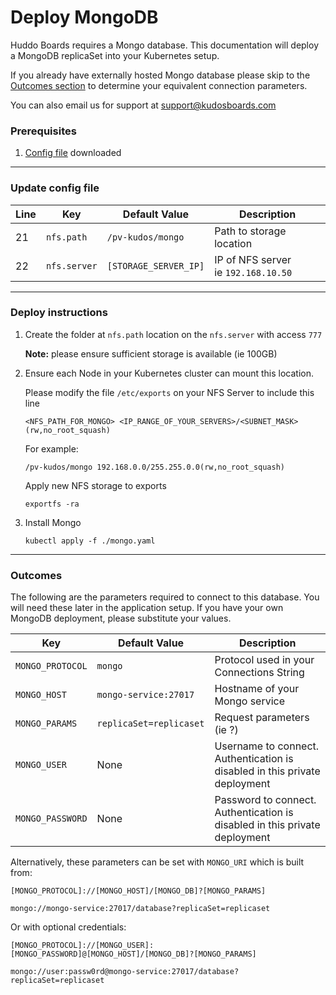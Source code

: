 # Deploy MongoDB

Huddo Boards requires a Mongo database. This documentation will deploy a MongoDB replicaSet into your Kubernetes setup.

If you already have externally hosted Mongo database please skip to the [Outcomes section](/boards/kubernetes/mongo/#outcomes) to determine your equivalent connection parameters.

You can also email us for support at [support@kudosboards.com](mailto:support@kudosboards.com)

### Prerequisites

1. [Config file](/assets/config/kubernetes/mongo.yaml) downloaded

---

### Update config file

| Line | Key          | Default Value         | Description                             |
| ---- | ------------ | --------------------- | --------------------------------------- |
| 21   | `nfs.path`   | `/pv-kudos/mongo`     | Path to storage location                |
| 22   | `nfs.server` | `[STORAGE_SERVER_IP]` | IP of NFS server</br>ie `192.168.10.50` |

---

### Deploy instructions

1.  Create the folder at `nfs.path` location on the `nfs.server` with access `777`

    **Note:** please ensure sufficient storage is available (ie 100GB)

1.  Ensure each Node in your Kubernetes cluster can mount this location.

    Please modify the file `/etc/exports` on your NFS Server to include this line

        <NFS_PATH_FOR_MONGO> <IP_RANGE_OF_YOUR_SERVERS>/<SUBNET_MASK>(rw,no_root_squash)

    For example:

        /pv-kudos/mongo 192.168.0.0/255.255.0.0(rw,no_root_squash)

    Apply new NFS storage to exports

        exportfs -ra

1.  Install Mongo

        kubectl apply -f ./mongo.yaml

---

### Outcomes

The following are the parameters required to connect to this database. You will need these later in the application setup. If you have your own MongoDB deployment, please substitute your values.

| Key              | Default Value           | Description                                                                    |
| ---------------- | ----------------------- | ------------------------------------------------------------------------------ |
| `MONGO_PROTOCOL` | `mongo`                 | Protocol used in your Connections String                                       |
| `MONGO_HOST`     | `mongo-service:27017`   | Hostname of your Mongo service                                                 |
| `MONGO_PARAMS`   | `replicaSet=replicaset` | Request parameters (ie ?)                                                      |
| `MONGO_USER`     | None                    | Username to connect.</br>Authentication is disabled in this private deployment |
| `MONGO_PASSWORD` | None                    | Password to connect.</br>Authentication is disabled in this private deployment |

Alternatively, these parameters can be set with `MONGO_URI` which is built from:

    [MONGO_PROTOCOL]://[MONGO_HOST]/[MONGO_DB]?[MONGO_PARAMS]

    mongo://mongo-service:27017/database?replicaSet=replicaset

Or with optional credentials:

    [MONGO_PROTOCOL]://[MONGO_USER]:[MONGO_PASSWORD]@[MONGO_HOST]/[MONGO_DB]?[MONGO_PARAMS]

    mongo://user:passw0rd@mongo-service:27017/database?replicaSet=replicaset
